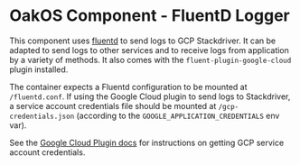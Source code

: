 # OakOS Component - FluentD Logger

This component uses
[fluentd](https://docs.fluentd.org/v1.0/articles/quickstart) to send
logs to GCP Stackdriver. It can be adapted to send logs to other
services and to receive logs from application by a variety of
methods. It also comes with the `fluent-plugin-google-cloud` plugin
installed.

The container expects a Fluentd configuration to be mounted at
`/fluentd.conf`. If using the Google Cloud plugin to send logs to
Stackdriver, a service account credentials file should be mounted at
`/gcp-credentials.json` (according to the
`GOOGLE_APPLICATION_CREDENTIALS` env var).

See the
[Google Cloud Plugin docs](https://github.com/GoogleCloudPlatform/fluent-plugin-google-cloud)
for instructions on getting GCP service account credentials.
